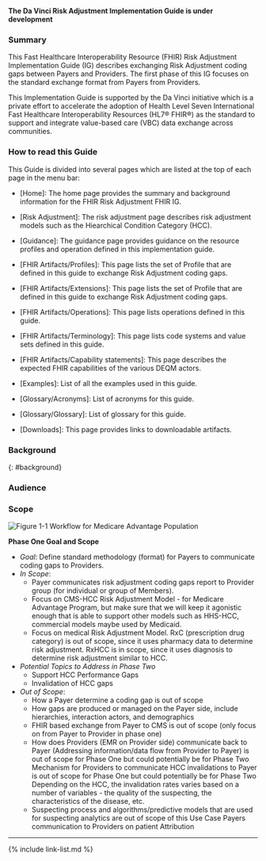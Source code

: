 
<div markdown="1" class="bg-info">
<b>The Da Vinci Risk Adjustment Implementation Guide is under development</b>
</div>

###  Summary

This Fast Healthcare Interoperability Resource (FHIR) Risk Adjustment Implementation Guide (IG) describes exchanging Risk Adjustment coding gaps between Payers and Providers. The first phase of this IG focuses on the standard exchange format from Payers from Providers.

This Implementation Guide is supported by the Da Vinci initiative which is a private effort to accelerate the adoption of Health Level Seven International Fast Healthcare Interoperability Resources (HL7® FHIR®) as the standard to support and integrate value-based care (VBC) data exchange across communities.

### How to read this Guide

This Guide is divided into several pages which are listed at the top of each page in the menu bar:

- [Home]\: The home page provides the summary and background information for the FHIR Risk Adjustment FHIR IG.

- [Risk Adjustment]\: The risk adjustment page describes risk adjustment models such as the Hiearchical Condition Category (HCC).

- [Guidance]\: The guidance page provides guidance on the resource profiles and operation defined in this implementation guide.

- [FHIR Artifacts/Profiles]\: This page lists the set of Profile that are defined in this guide to exchange Risk Adjustment coding gaps.

- [FHIR Artifacts/Extensions]\: This page lists the set of Profile that are defined in this guide to exchange Risk Adjustment coding gaps.

- [FHIR Artifacts/Operations]\: This page lists operations defined in this guide.

- [FHIR Artifacts/Terminology]\: This page lists code systems and value sets defined in this guide.

- [FHIR Artifacts/Capability statements]\: This page describes the expected FHIR capabilities of the various DEQM actors.

- [Examples]\: List of all the examples used in this guide.

- [Glossary/Acronyms]\: List of acronyms for this guide.

- [Glossary/Glossary]\: List of glossary for this guide.

- [Downloads]\: This page provides links to downloadable artifacts.


### Background
{: #background}

### Audience


### Scope

<img src="workflow-medicare-advantage.png" alt="Figure 1-1 Workflow for Medicare Advantage Population" class="img-responsive img-rounded center-block"/>

<b>Phase One Goal and Scope</b>
- *Goal*: Define standard methodology (format) for Payers to communicate coding gaps to Providers.
- *In Scope*:
  - Payer communicates risk adjustment coding gaps report to Provider group (for individual or group of Members).
  - Focus on CMS-HCC Risk Adjustment Model - for Medicare Advantage Program, but make sure that we will keep it agonistic enough that  is able to support other models such as HHS-HCC, commercial models maybe used by Medicaid.
  - Focus on medical Risk Adjustment Model. RxC (prescription drug category) is out of scope, since it uses pharmacy data to determine risk adjustment. RxHCC is in scope, since it uses diagnosis to determine risk adjustment similar to HCC.  
- *Potential Topics to Address in Phase Two*
  - Support HCC Performance Gaps
  - Invalidation of HCC gaps
- *Out of Scope*:
  - How a Payer determine a coding gap is out of scope
  - How gaps are produced or managed on the Payer side, include hierarchies, interaction actors, and demographics
  - FHIR based exchange from Payer to CMS is out of scope (only focus on from Payer to Provider in phase one)
  - How does Providers (EMR on Provider side) communicate back to Payer (Addressing information/data flow from Provider to Payer) is out of scope for Phase One but could potentially be for Phase Two
Mechanism for Providers to communicate HCC invalidations to Payer is out of scope for Phase One but could potentially be for Phase Two
Depending on the HCC, the invalidation rates varies based on a number of variables - the quality of the suspecting, the characteristics of the disease, etc.
  - Suspecting process and algorithms/predictive models that are used for suspecting analytics are out of scope of this Use Case
Payers communication to Providers on patient Attribution


---

{% include link-list.md %}
